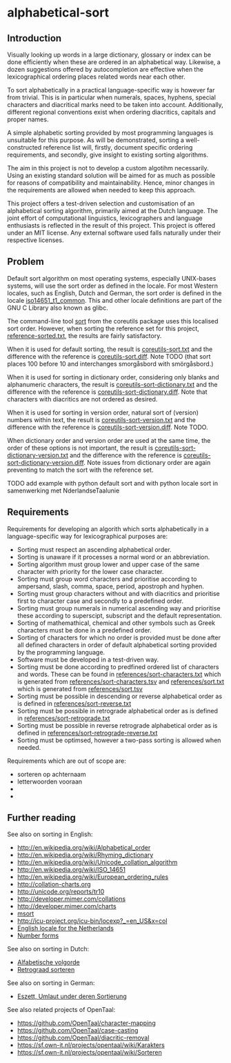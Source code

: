 # alphabetical-sort


## Introduction

Visually looking up words in a large dictionary, glossary or index can be done
efficiently when these are ordered in an alphabetical way. Likewise, a dozen
suggestions offered by autocompletion are effective when the lexicographical
ordering places related words near each other.

To sort alphabetically in a practical language-specific way is however far from
trivial. This is in particular when numerals, spaces, hyphens, special
characters and diacritical marks need to be taken into account. Additionally, different regional conventions exist when ordering diacritics, capitals and
proper names.

A simple alphabetic sorting provided by most programming languages is unsuitable
for this purpose. As will be demonstrated, sorting a well-constructed reference
list will, firstly, document specific ordering requirements, and secondly, give
insight to existing sorting algorithms.

The aim in this project is not to develop a custom algotihm necessarily. Using
an existing standard solution will be aimed for as much as possible for reasons
of compatibility and maintainability. Hence, minor changes in the requirements
are allowed when needed to keep this approach.

This project offers a test-driven selection and customisation of an
alphabetical sorting algorithm, primarily aimed at the Dutch language. The joint
effort of computational linguistics, lexicographers and language enthusiasts
is reflected in the result of this project. This project is offered under an MIT
license. Any external software used falls naturally under their respective
licenses.


## Problem

Default sort algorithm on most operating systems, especially UNIX-bases systems,
will use the sort order as defined in the locale. For most Western locales, such
as English, Dutch and German, the sort order is defined in the locale
[iso14651_t1_common](http://sourceware.org/git/?p=glibc.git;a=blob;f=localedata/locales/iso14651_t1_common;hb=HEAD). This and other locale definitions are part of
the GNU C Library also known as glibc.

The command-line tool
[sort](http://en.wikipedia.org/wiki/Sort_%28Unix%29) from the coreutils package
uses this localised sort order. However, when sorting the reference set for this project,
[reference-sorted.txt](https://github.com/OpenTaal/alphabetical-sort/blob/master/reference-sorted.txt), the results are fairly satisfactory.

When it is used for default sorting, the result is [coreutils-sort.txt](results/coreutils-sort.txt) and the difference with the reference is [coreutils-sort.diff](differences/coreutils-sort.diff). Note TODO (that sort places 100 before 10 and interchanges smorgåsbord with smörgåsbord.)

When it is used for sorting in dictionary order, considering only blanks and alphanumeric characters, the result is [coreutils-sort-dictionary.txt](https://github.com/OpenTaal/alphabetical-sort/blob/master/coreutils-sort-dictionary.txt) and the difference with the reference is [coreutils-sort-dictionary.diff](https://github.com/OpenTaal/alphabetical-sort/blob/master/coreutils-sort-dictionary.diff). Note that characters with diacritics are not ordered as desired.

When it is used for sorting in version order, natural sort of (version) numbers within text, the result is [coreutils-sort-version.txt](https://github.com/OpenTaal/alphabetical-sort/blob/master/coreutils-sort-version.txt) and the difference with the reference is [coreutils-sort-version.diff](https://github.com/OpenTaal/alphabetical-sort/blob/master/coreutils-sort-version.diff). Note TODO.

When dictionary order and version order are used at the same time, the order of these options is not important, the result is [coreutils-sort-dictionary-version.txt](https://github.com/OpenTaal/alphabetical-sort/blob/master/coreutils-sort-dictionary-version.txt) and the difference with the reference is [coreutils-sort-dictionary-version.diff](https://github.com/OpenTaal/alphabetical-sort/blob/master/coreutils-sort-dictionary-version.diff). Note issues from dictionary order are again preventing to match the sort with the reference set.

TODO add example with python default sort and with python locale sort
in samenwerking met NderlandseTaalunie


## Requirements

Requirements for developing an algorith which sorts alphabetically in a
language-specific way for lexicographical purposes are:
* Sorting must respect an ascending alphabetical order.
* Sorting is unaware if it processes a normal word or an abbreviation.
* Sorting algorithm must group lower and upper case of the same character with
  priority for the lower case character.
* Sorting must group word characters and prioritise according to
  ampersand, slash, comma, space, period, apostroph and hyphen.
* Sorting must group characters without and with diacritics and
  prioritise first to character case and secondly to a predefined order.
* Sorting must group numerals in numerical ascending way and
  prioritise these according to superscipt, subscript and the default
  representation.
* Sorting of mathemathical, chemical and other symbols such as Greek characters
  must be done in a predefined order.
* Sorting of characters for which no order is provided must be done after all
  defined characters in order of default alphabetical sorting provided by the
  programming language.
* Software must be developed in a test-driven way.
* Sorting must be done according to predfined ordered list of characters and
  words. These can be found in
  [references/sort-characters.txt](https://github.com/OpenTaal/alphabetical-sort/blob/master/references/sort-characters.txt)
  which is generated from [references/sort-characters.tsv](https://github.com/OpenTaal/alphabetical-sort/blob/master/references/sort-characters.tsv)
  and
  [references/sort.txt](https://github.com/OpenTaal/alphabetical-sort/blob/master/references/sort.txt)
  which is generated from [references/sort.tsv](https://github.com/OpenTaal/alphabetical-sort/blob/master/references/sort.tsv)
* Sorting must be possible in descending or reverse alphabetical order as is
  defined in
  [references/sort-reverse.txt](https://github.com/OpenTaal/alphabetical-sort/blob/master/references/sort-reverse.txt)
* Sorting must be possible in retrograde alphabetical order as is defined in
  [references/sort-retrograde.txt](https://github.com/OpenTaal/alphabetical-sort/blob/master/references/sort-retrograde.txt)
* Sorting must be possible in reverse retrograde alphabetical order as is
  defined in
  [references/sort-retrograde-reverse.txt](https://github.com/OpenTaal/alphabetical-sort/blob/master/references/sort-retrograde-reverse.txt)
* Sorting must be optimsed, however a two-pass sorting is allowed when needed.

Requirements which are out of scope are:
* sorteren op achternaam
* letterwoorden vooraan
*
*

## Further reading

See also on sorting in English:
* http://en.wikipedia.org/wiki/Alphabetical_order
* http://en.wikipedia.org/wiki/Rhyming_dictionary
* http://en.wikipedia.org/wiki/Unicode_collation_algorithm
* http://en.wikipedia.org/wiki/ISO_14651
* http://en.wikipedia.org/wiki/European_ordering_rules
* http://collation-charts.org
* http://unicode.org/reports/tr10
* http://developer.mimer.com/collations
* http://developer.mimer.com/charts
* [msort](http://billposer.org/Software/msort.html)
* http://icu-project.org/icu-bin/locexp?_=en_US&x=col
* [English locale for the Netherlands](https://github.com/PanderMusubi/locale-en-nl/blob/master/en_NL)
* [Number forms](https://en.wikipedia.org/wiki/Number_Forms)

See also on sorting in Dutch:
* [Alfabetische volgorde](http://nl.wikipedia.org/wiki/Alfabetische_volgorde)
* <a href="http://nl.wikipedia.org/wiki/Retrograad_(woordenlijst)">Retrograad sorteren</a>

See also on sorting in German:
* [Eszett, Umlaut under deren Sortierung](http://faql.de/eszett.html)

See also related projects of OpenTaal:
* https://github.com/OpenTaal/character-mapping
* https://github.com/OpenTaal/case-casting
* https://github.com/OpenTaal/diacritic-removal
* https://sf.own-it.nl/projects/opentaal/wiki/Karakters
* https://sf.own-it.nl/projects/opentaal/wiki/Sorteren
